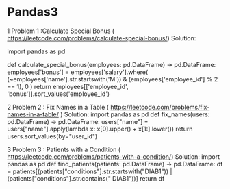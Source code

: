 # Pandas3

1 Problem 1 :Calculate Special Bonus ( https://leetcode.com/problems/calculate-special-bonus/)
Solution:

import pandas as pd

def calculate_special_bonus(employees: pd.DataFrame) -> pd.DataFrame:
    employees['bonus'] = employees['salary'].where(
       (~employees['name'].str.startswith('M')) & (employees['employee_id'] % 2 == 1), 0
   )
    return employees[['employee_id', 'bonus']].sort_values('employee_id')

2 Problem 2 : Fix Names in a Table	(	https://leetcode.com/problems/fix-names-in-a-table/ )
Solution:
import pandas as pd
def fix_names(users: pd.DataFrame) -> pd.DataFrame:
    users["name"] = users["name"].apply(lambda x: x[0].upper() + x[1:].lower())
    return users.sort_values(by="user_id")


3 Problem 3 : Patients with a Condition ( https://leetcode.com/problems/patients-with-a-condition/)
Solution:
import pandas as pd
def find_patients(patients: pd.DataFrame) -> pd.DataFrame:
    df = patients[(patients["conditions"].str.startswith("DIAB1")) |(patients["conditions"].str.contains(" DIAB1"))]
    return df




